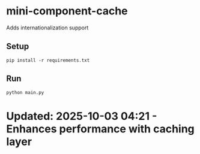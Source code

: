 # mini-component-cache

Adds internationalization support

## Setup

```
pip install -r requirements.txt
```

## Run

```
python main.py
```
# Updated: 2025-10-03 04:21 - Enhances performance with caching layer
